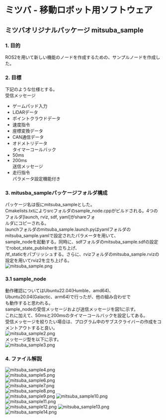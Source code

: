 # ミツバ - 移動ロボット用ソフトウェア

## ミツバオリジナルパッケージ  mitsuba_sample

### 1. 目的  
ROS2を用いて新しい機能のノードを作成するための、サンプルノードを作成した。  
### 2. 目標  
下記のような仕様とする。  
受信メッセージ  
* ゲームパッド入力  
* LiDARデータ  
* ポイントクラウドデータ  
* 速度指令  
* 座標変換データ  
* CAN通信データ  
* オドメトリデータ  
タイマーコールバック  
* 50ms  
* 200ms  
送信メッセージ  
* 走行指令  
パラメータ設定機能付き  
### 3. mitusba_sampleパッケージフォルダ構成  
パッケージ名は仮にmitsuba_sampleとした。  
Cmakelists.txtによりsrcフォルダのsample_node.cppがビルドされる。4つのフォルダ[launch, rviz, sdf, yaml]がshareフォ  
ルダにコピーされる。  
launchフォルダのmitsuba_sample.launch.pyはyamlフォルダのmitsuba_sample.yamlで設定されたパラメータを用いて、  
sample_nodeを起動する。同時に、sdfフォルダのmitsuba_sample.sdfの設定でrobot_state_publisherを立ち上げ、  
/tf_staticをパブリッシュする。さらに、rvizフォルダのmitsuba_sample.rvizの設定を用いてrviz2を立ち上げる。  
![mitsuba_sample.png](mitsuba_sample.png)  
### 3.1 sample_node  
動作確認についてはUbuntu22.04(Humble、amd64)、Ubuntu20.04(Galactic、arm64)で行ったが、他の組み合わせで  
も動作すると思われる。  
sample_nodeの受信メッセージおよび送信メッセージを図1に示す。  
これに加えて、50msと200msのタイマーコールバックを設定してある。  
受信メッセージを絞りたい場合は、プログラム中のサブスクライバーの作成をコメントアウトすると良い。  
![mitsuba_sample2.png](mitsuba_sample2.png)  
    メッセージ型を以下に示す。  
![mitsuba_sample3.png](mitsuba_sample3.png)  
### 4. ファイル解説  
![mitsuba_sample4.png](mitsuba_sample4.png)  
![mitsuba_sample5.png](mitsuba_sample5.png)  
![mitsuba_sample6.png](mitsuba_sample6.png)  
![mitsuba_sample7.png](mitsuba_sample7.png)  
![mitsuba_sample8.png](mitsuba_sample8.png)  
![mitsuba_sample9.png](mitsuba_sample9.png)
![mitsuba_sample10.png](mitsuba_sample10.png)  
![mitsuba_sample11.png](mitsuba_sample11.png)  
![mitsuba_sample12.png](mitsuba_sample12.png)
![mitsuba_sample13.png](mitsuba_sample13.png)
![mitsuba_sample14.png](mitsuba_sample14.png)







